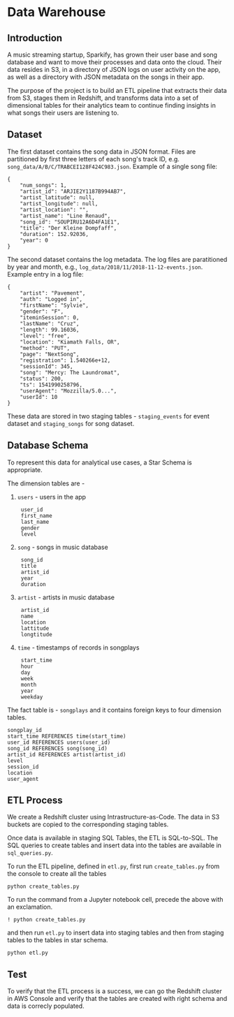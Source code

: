 # Data Warehouse

## Introduction
A music streaming startup, Sparkify, has grown their user base and song database and want to move their processes and data onto the cloud. Their data resides in S3, in a directory of JSON logs on user activity on the app, as well as a directory with JSON metadata on the songs in their app.

The purpose of the project is to build an ETL pipeline that extracts their data from S3, stages them in Redshift, and transforms data into a set of dimensional tables for their analytics team to continue finding insights in what songs their users are listening to.

## Dataset
The first dataset contains the song data in JSON format. Files are partitioned by first three letters of each song's track ID, e.g. `song_data/A/B/C/TRABCEI128F424C983.json`. Example of a single song file:

    {
        "num_songs": 1, 
        "artist_id": "ARJIE2Y1187B994AB7", 
        "artist_latitude": null, 
        "artist_longitude": null, 
        "artist_location": "", 
        "artist_name": "Line Renaud", 
        "song_id": "SOUPIRU12A6D4FA1E1", 
        "title": "Der Kleine Dompfaff", 
        "duration": 152.92036, 
        "year": 0
    }
The second dataset contains the log metadata. The log files are paratitioned by year and month, e.g., `log_data/2018/11/2018-11-12-events.json`. Example entry in a log file:

    {
        "artist": "Pavement",
        "auth": "Logged in",
        "firstName": "Sylvie",
        "gender": "F",
        "iteminSession": 0,
        "lastName": "Cruz",
        "length": 99.16036,
        "level": "free",
        "location": "Kiamath Falls, OR",
        "method": "PUT",
        "page": "NextSong",
        "registration": 1.540266e+12,
        "sessionId": 345,
        "song": "Mercy: The Laundromat",
        "status": 200,
        "ts": 1541990258796,
        "userAgent": "Mozzilla/5.0...",
        "userId": 10
    }

These data are stored in two staging tables - `staging_events` for event dataset and `staging_songs` for
song dataset. 

## Database Schema

To represent this data for analytical use cases, a Star Schema is appropriate. 

The dimension tables are -

1. `users` - users in the app

        user_id
        first_name
        last_name
        gender
        level

2. `song`  - songs in music database

        song_id
        title
        artist_id
        year
        duration

3. `artist` - artists in music database

        artist_id
        name
        location
        lattitude
        longtitude

4. `time` - timestamps of records in songplays

        start_time
        hour
        day
        week
        month
        year
        weekday

The fact table is - `songplays` and it contains foreign keys to four dimension tables.

    songplay_id
    start_time REFERENCES time(start_time)
    user_id REFERENCES users(user_id)
    song_id REFERENCES song(song_id)
    artist_id REFERENCES artist(artist_id)
    level
    session_id
    location
    user_agent

## ETL Process

We create a Redshift cluster using Intrastructure-as-Code. The data in S3 buckets are copied to the corresponding staging
tables.

Once data is available in staging SQL Tables, the ETL is SQL-to-SQL. The SQL queries to create tables and insert data into the tables
are available in `sql_queries.py`.

To run the ETL pipeline, defined in `etl.py`, first run `create_tables.py` from the console to create all the tables

    python create_tables.py

To run the command from a Jupyter notebook cell, precede the above with an exclamation.

    ! python create_tables.py

and then run `etl.py` to insert data into staging tables and then from staging tables to the tables in star schema.

    python etl.py

## Test

To verify that the ETL process is a success, we can go the Redshift cluster in AWS Console and verify that the tables are created with right schema and data is correcly populated.